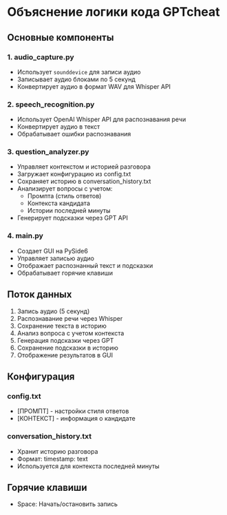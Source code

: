 # Объяснение логики кода GPTcheat

## Основные компоненты

### 1. audio_capture.py
- Использует `sounddevice` для записи аудио
- Записывает аудио блоками по 5 секунд
- Конвертирует аудио в формат WAV для Whisper API

### 2. speech_recognition.py
- Использует OpenAI Whisper API для распознавания речи
- Конвертирует аудио в текст
- Обрабатывает ошибки распознавания

### 3. question_analyzer.py
- Управляет контекстом и историей разговора
- Загружает конфигурацию из config.txt
- Сохраняет историю в conversation_history.txt
- Анализирует вопросы с учетом:
  - Промпта (стиль ответов)
  - Контекста кандидата
  - Истории последней минуты
- Генерирует подсказки через GPT API

### 4. main.py
- Создает GUI на PySide6
- Управляет записью аудио
- Отображает распознанный текст и подсказки
- Обрабатывает горячие клавиши

## Поток данных

1. Запись аудио (5 секунд)
2. Распознавание речи через Whisper
3. Сохранение текста в историю
4. Анализ вопроса с учетом контекста
5. Генерация подсказки через GPT
6. Сохранение подсказки в историю
7. Отображение результатов в GUI

## Конфигурация

### config.txt
- [ПРОМПТ] - настройки стиля ответов
- [КОНТЕКСТ] - информация о кандидате

### conversation_history.txt
- Хранит историю разговора
- Формат: timestamp: text
- Используется для контекста последней минуты

## Горячие клавиши
- Space: Начать/остановить запись 